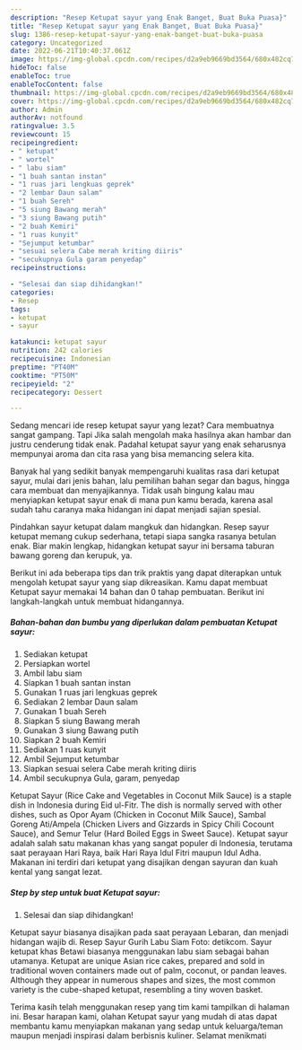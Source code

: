 ```yaml
---
description: "Resep Ketupat sayur yang Enak Banget, Buat Buka Puasa}"
title: "Resep Ketupat sayur yang Enak Banget, Buat Buka Puasa}"
slug: 1386-resep-ketupat-sayur-yang-enak-banget-buat-buka-puasa
category: Uncategorized
date: 2022-06-21T10:40:37.061Z
image: https://img-global.cpcdn.com/recipes/d2a9eb9669bd3564/680x482cq70/ketupat-sayur-foto-resep-utama.jpg
hideToc: false
enableToc: true
enableTocContent: false
thumbnail: https://img-global.cpcdn.com/recipes/d2a9eb9669bd3564/680x482cq70/ketupat-sayur-foto-resep-utama.jpg
cover: https://img-global.cpcdn.com/recipes/d2a9eb9669bd3564/680x482cq70/ketupat-sayur-foto-resep-utama.jpg
author: Admin
authorAv: notfound
ratingvalue: 3.5
reviewcount: 15
recipeingredient:
- " ketupat"
- " wortel"
- " labu siam"
- "1 buah santan instan"
- "1 ruas jari lengkuas geprek"
- "2 lembar Daun salam"
- "1 buah Sereh"
- "5 siung Bawang merah"
- "3 siung Bawang putih"
- "2 buah Kemiri"
- "1 ruas kunyit"
- "Sejumput ketumbar"
- "sesuai selera Cabe merah kriting diiris"
- "secukupnya Gula garam penyedap"
recipeinstructions:

- "Selesai dan siap dihidangkan!"
categories:
- Resep
tags:
- ketupat
- sayur

katakunci: ketupat sayur 
nutrition: 242 calories
recipecuisine: Indonesian
preptime: "PT40M"
cooktime: "PT50M"
recipeyield: "2"
recipecategory: Dessert

---
```



Sedang mencari ide resep ketupat sayur yang lezat? Cara membuatnya sangat gampang. Tapi Jika salah mengolah maka hasilnya akan hambar dan justru cenderung tidak enak. Padahal ketupat sayur yang enak seharusnya mempunyai aroma dan cita rasa yang bisa memancing selera kita.


Banyak hal yang sedikit banyak mempengaruhi kualitas rasa dari ketupat sayur, mulai dari jenis bahan, lalu pemilihan bahan segar dan bagus, hingga cara membuat dan menyajikannya. Tidak usah bingung kalau mau menyiapkan ketupat sayur enak di mana pun kamu berada, karena asal sudah tahu caranya maka hidangan ini dapat menjadi sajian spesial.

Pindahkan sayur ketupat dalam mangkuk dan hidangkan. Resep sayur ketupat memang cukup sederhana, tetapi siapa sangka rasanya betulan enak. Biar makin lengkap, hidangkan ketupat sayur ini bersama taburan bawang goreng dan kerupuk, ya.


Berikut ini ada beberapa tips dan trik praktis yang dapat diterapkan untuk mengolah ketupat sayur yang siap dikreasikan. Kamu dapat membuat Ketupat sayur memakai 14 bahan dan 0 tahap pembuatan. Berikut ini langkah-langkah untuk membuat hidangannya.

<!--inarticleads1-->

##### Bahan-bahan dan bumbu yang diperlukan dalam pembuatan Ketupat sayur:

1. Sediakan  ketupat
1. Persiapkan  wortel
1. Ambil  labu siam
1. Siapkan 1 buah santan instan
1. Gunakan 1 ruas jari lengkuas geprek
1. Sediakan 2 lembar Daun salam
1. Gunakan 1 buah Sereh
1. Siapkan 5 siung Bawang merah
1. Gunakan 3 siung Bawang putih
1. Siapkan 2 buah Kemiri
1. Sediakan 1 ruas kunyit
1. Ambil Sejumput ketumbar
1. Siapkan sesuai selera Cabe merah kriting diiris
1. Ambil secukupnya Gula, garam, penyedap


Ketupat Sayur (Rice Cake and Vegetables in Coconut Milk Sauce) is a staple dish in Indonesia during Eid ul-Fitr. The dish is normally served with other dishes, such as Opor Ayam (Chicken in Coconut Milk Sauce), Sambal Goreng Ati/Ampela (Chicken Livers and Gizzards in Spicy Chili Cocount Sauce), and Semur Telur (Hard Boiled Eggs in Sweet Sauce). Ketupat sayur adalah salah satu makanan khas yang sangat populer di Indonesia, terutama saat perayaan Hari Raya, baik Hari Raya Idul Fitri maupun Idul Adha. Makanan ini terdiri dari ketupat yang disajikan dengan sayuran dan kuah kental yang sangat lezat. 

<!--inarticleads2-->

##### Step by step untuk buat Ketupat sayur:


1. Selesai dan siap dihidangkan!

Ketupat sayur biasanya disajikan pada saat perayaan Lebaran, dan menjadi hidangan wajib di. Resep Sayur Gurih Labu Siam Foto: detikcom. Sayur ketupat khas Betawi biasanya menggunakan labu siam sebagai bahan utamanya. Ketupat are unique Asian rice cakes, prepared and sold in traditional woven containers made out of palm, coconut, or pandan leaves. Although they appear in numerous shapes and sizes, the most common variety is the cube-shaped ketupat, resembling a tiny woven basket. 

Terima kasih telah menggunakan resep yang tim kami tampilkan di halaman ini. Besar harapan kami, olahan Ketupat sayur yang mudah di atas dapat membantu kamu menyiapkan makanan yang sedap untuk keluarga/teman maupun menjadi inspirasi dalam berbisnis kuliner. Selamat menikmati
